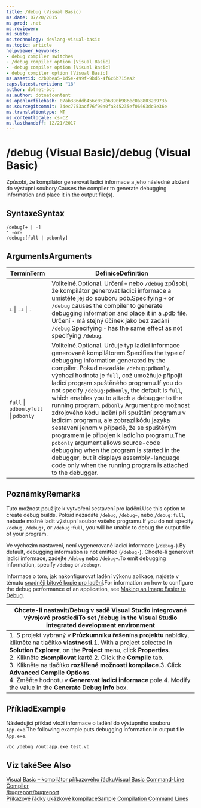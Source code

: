 ```yaml
---
title: /debug (Visual Basic)
ms.date: 07/20/2015
ms.prod: .net
ms.reviewer: 
ms.suite: 
ms.technology: devlang-visual-basic
ms.topic: article
helpviewer_keywords:
- debug compiler switches
- /debug compiler option [Visual Basic]
- -debug compiler option [Visual Basic]
- debug compiler option [Visual Basic]
ms.assetid: c2b0bea5-1d5e-499f-9bd5-4f6c6b715ea2
caps.latest.revision: "18"
author: dotnet-bot
ms.author: dotnetcontent
ms.openlocfilehash: 07ab386ddb456c059b6390b986ec0a880320973b
ms.sourcegitcommit: 34ec7753acf76f90a0fa845235ef06663dc9e36e
ms.translationtype: MT
ms.contentlocale: cs-CZ
ms.lasthandoff: 12/21/2017
---
```

# <a name="debug-visual-basic"></a><span data-ttu-id="64adc-102">/debug (Visual Basic)</span><span class="sxs-lookup"><span data-stu-id="64adc-102">/debug (Visual Basic)</span></span>
<span data-ttu-id="64adc-103">Způsobí, že kompilátor generovat ladicí informace a jeho následné uložení do výstupní soubory.</span><span class="sxs-lookup"><span data-stu-id="64adc-103">Causes the compiler to generate debugging information and place it in the output file(s).</span></span>  
  
## <a name="syntax"></a><span data-ttu-id="64adc-104">Syntaxe</span><span class="sxs-lookup"><span data-stu-id="64adc-104">Syntax</span></span>  
  
```  
/debug[+ | -]  
' -or-  
/debug:[full | pdbonly]  
```  
  
## <a name="arguments"></a><span data-ttu-id="64adc-105">Arguments</span><span class="sxs-lookup"><span data-stu-id="64adc-105">Arguments</span></span>  
  
|<span data-ttu-id="64adc-106">Termín</span><span class="sxs-lookup"><span data-stu-id="64adc-106">Term</span></span>|<span data-ttu-id="64adc-107">Definice</span><span class="sxs-lookup"><span data-stu-id="64adc-107">Definition</span></span>|  
|---|---|  
|<span data-ttu-id="64adc-108">`+` &#124; `-`</span><span class="sxs-lookup"><span data-stu-id="64adc-108">`+` &#124; `-`</span></span>|<span data-ttu-id="64adc-109">Volitelné.</span><span class="sxs-lookup"><span data-stu-id="64adc-109">Optional.</span></span> <span data-ttu-id="64adc-110">Určení `+` nebo `/debug` způsobí, že kompilátor generovat ladicí informace a umístěte jej do souboru pdb.</span><span class="sxs-lookup"><span data-stu-id="64adc-110">Specifying `+` or `/debug` causes the compiler to generate debugging information and place it in a .pdb file.</span></span> <span data-ttu-id="64adc-111">Určení `-` má stejný účinek jako bez zadání `/debug`.</span><span class="sxs-lookup"><span data-stu-id="64adc-111">Specifying `-` has the same effect as not specifying `/debug`.</span></span>|  
|<span data-ttu-id="64adc-112">`full` &#124; `pdbonly`</span><span class="sxs-lookup"><span data-stu-id="64adc-112">`full` &#124; `pdbonly`</span></span>|<span data-ttu-id="64adc-113">Volitelné.</span><span class="sxs-lookup"><span data-stu-id="64adc-113">Optional.</span></span> <span data-ttu-id="64adc-114">Určuje typ ladicí informace generované kompilátorem.</span><span class="sxs-lookup"><span data-stu-id="64adc-114">Specifies the type of debugging information generated by the compiler.</span></span> <span data-ttu-id="64adc-115">Pokud nezadáte `/debug:pdbonly`, výchozí hodnota je `full`, což umožňuje připojit ladicí program spuštěného programu.</span><span class="sxs-lookup"><span data-stu-id="64adc-115">If you do not specify `/debug:pdbonly`, the default is `full`, which enables you to attach a debugger to the running program.</span></span> <span data-ttu-id="64adc-116">`pdbonly` Argument pro možnost zdrojového kódu ladění při spuštění programu v ladicím programu, ale zobrazí kódu jazyka sestavení jenom v případě, že se spuštěným programem je připojen k ladicího programu.</span><span class="sxs-lookup"><span data-stu-id="64adc-116">The `pdbonly` argument allows source-code debugging when the program is started in the debugger, but it displays assembly-language code only when the running program is attached to the debugger.</span></span>|  
  
## <a name="remarks"></a><span data-ttu-id="64adc-117">Poznámky</span><span class="sxs-lookup"><span data-stu-id="64adc-117">Remarks</span></span>  
 <span data-ttu-id="64adc-118">Tuto možnost použijte k vytvoření sestavení pro ladění.</span><span class="sxs-lookup"><span data-stu-id="64adc-118">Use this option to create debug builds.</span></span> <span data-ttu-id="64adc-119">Pokud nezadáte `/debug`, `/debug+`, nebo `/debug:full`, nebude možné ladit výstupní soubor vašeho programu.</span><span class="sxs-lookup"><span data-stu-id="64adc-119">If you do not specify `/debug`, `/debug+`, or `/debug:full`, you will be unable to debug the output file of your program.</span></span>  
  
 <span data-ttu-id="64adc-120">Ve výchozím nastavení, není vygenerované ladicí informace (`/debug-`).</span><span class="sxs-lookup"><span data-stu-id="64adc-120">By default, debugging information is not emitted (`/debug-`).</span></span> <span data-ttu-id="64adc-121">Chcete-li generovat ladicí informace, zadejte `/debug` nebo `/debug+`.</span><span class="sxs-lookup"><span data-stu-id="64adc-121">To emit debugging information, specify `/debug` or `/debug+`.</span></span>  
  
 <span data-ttu-id="64adc-122">Informace o tom, jak nakonfigurovat ladění výkonu aplikace, najdete v tématu [snadněji bitové kopie pro ladění](../../../framework/debug-trace-profile/making-an-image-easier-to-debug.md).</span><span class="sxs-lookup"><span data-stu-id="64adc-122">For information on how to configure the debug performance of an application, see [Making an Image Easier to Debug](../../../framework/debug-trace-profile/making-an-image-easier-to-debug.md).</span></span>  
  
|<span data-ttu-id="64adc-123">Chcete-li nastavit/Debug v sadě Visual Studio integrované vývojové prostředí</span><span class="sxs-lookup"><span data-stu-id="64adc-123">To set /debug in the Visual Studio integrated development environment</span></span>|  
|---|  
|<span data-ttu-id="64adc-124">1.  S projekt vybraný v **Průzkumníku řešení**na **projektu** nabídky, klikněte na tlačítko **vlastnosti**.</span><span class="sxs-lookup"><span data-stu-id="64adc-124">1.  With a project selected in **Solution Explorer**, on the **Project** menu, click **Properties**.</span></span> <br /><span data-ttu-id="64adc-125">2.  Klikněte **zkompilovat** kartě.</span><span class="sxs-lookup"><span data-stu-id="64adc-125">2.  Click the **Compile** tab.</span></span><br /><span data-ttu-id="64adc-126">3.  Klikněte na tlačítko **rozšířené možnosti kompilace**.</span><span class="sxs-lookup"><span data-stu-id="64adc-126">3.  Click **Advanced Compile Options**.</span></span><br /><span data-ttu-id="64adc-127">4.  Změňte hodnotu v **Generovat ladicí informace** pole.</span><span class="sxs-lookup"><span data-stu-id="64adc-127">4.  Modify the value in the **Generate Debug Info** box.</span></span>|  
  
## <a name="example"></a><span data-ttu-id="64adc-128">Příklad</span><span class="sxs-lookup"><span data-stu-id="64adc-128">Example</span></span>  
 <span data-ttu-id="64adc-129">Následující příklad vloží informace o ladění do výstupního souboru `App.exe`.</span><span class="sxs-lookup"><span data-stu-id="64adc-129">The following example puts debugging information in output file `App.exe`.</span></span>  
  
```  
vbc /debug /out:app.exe test.vb  
```  
  
## <a name="see-also"></a><span data-ttu-id="64adc-130">Viz také</span><span class="sxs-lookup"><span data-stu-id="64adc-130">See Also</span></span>  
 [<span data-ttu-id="64adc-131">Visual Basic – kompilátor příkazového řádku</span><span class="sxs-lookup"><span data-stu-id="64adc-131">Visual Basic Command-Line Compiler</span></span>](../../../visual-basic/reference/command-line-compiler/index.md)  
 [<span data-ttu-id="64adc-132">/bugreport</span><span class="sxs-lookup"><span data-stu-id="64adc-132">/bugreport</span></span>](../../../visual-basic/reference/command-line-compiler/bugreport.md)  
 [<span data-ttu-id="64adc-133">Příkazové řádky ukázkové kompilace</span><span class="sxs-lookup"><span data-stu-id="64adc-133">Sample Compilation Command Lines</span></span>](../../../visual-basic/reference/command-line-compiler/sample-compilation-command-lines.md)
